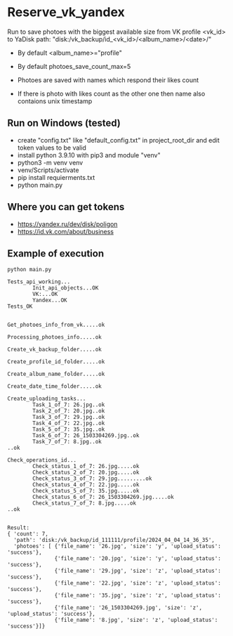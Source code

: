 # Reserve_vk_yandex

Run to save photoes with the biggest available size from VK profile <vk_id\> to YaDisk path: "disk:/vk_backup/id_\<vk_id\>/\<album_name\>/\<date\>/"  

- By default \<album_name\>="profile"  
- By default photoes_save_count_max=5  

- Photoes are saved with names which respond their likes count  
- If there is photo with likes count as the other one then name also contaions unix timestamp

## Run on Windows (tested)
- create "config.txt" like "default_config.txt" in project_root_dir and edit token values to be valid
- install python 3.9.10 with pip3 and module "venv"
- python3 -m venv venv
- venv/Scripts/activate
- pip install requierments.txt
- python main.py

## Where you can get tokens
- https://yandex.ru/dev/disk/poligon
- https://id.vk.com/about/business

## Example of execution
```
python main.py

Tests_api_working...
        Init_api_objects...OK
        VK:...OK
        Yandex...OK
Tests_OK


Get_photoes_info_from_vk.....ok

Processing_photoes_info.....ok

Create_vk_backup_folder.....ok

Create_profile_id_folder.....ok

Create_album_name_folder.....ok

Create_date_time_folder.....ok

Create_uploading_tasks...
        Task_1_of_7: 26.jpg..ok
        Task_2_of_7: 20.jpg..ok
        Task_3_of_7: 29.jpg..ok
        Task_4_of_7: 22.jpg..ok
        Task_5_of_7: 35.jpg..ok
        Task_6_of_7: 26_1503304269.jpg..ok
        Task_7_of_7: 8.jpg..ok
..ok

Check_operations_id...
        Check_status_1_of_7: 26.jpg.....ok
        Check_status_2_of_7: 20.jpg.....ok
        Check_status_3_of_7: 29.jpg.........ok
        Check_status_4_of_7: 22.jpg.....ok
        Check_status_5_of_7: 35.jpg.....ok
        Check_status_6_of_7: 26_1503304269.jpg.....ok
        Check_status_7_of_7: 8.jpg.....ok
..ok


Result:
{ 'count': 7,
  'path': 'disk:/vk_backup/id_111111/profile/2024_04_04_14_36_35',
  'photoes': [ {'file_name': '26.jpg', 'size': 'y', 'upload_status': 'success'},
               {'file_name': '20.jpg', 'size': 'y', 'upload_status': 'success'},
               {'file_name': '29.jpg', 'size': 'z', 'upload_status': 'success'},
               {'file_name': '22.jpg', 'size': 'z', 'upload_status': 'success'},
               {'file_name': '35.jpg', 'size': 'z', 'upload_status': 'success'},
               {'file_name': '26_1503304269.jpg', 'size': 'z', 'upload_status': 'success'},
               {'file_name': '8.jpg', 'size': 'z', 'upload_status': 'success'}]}
```